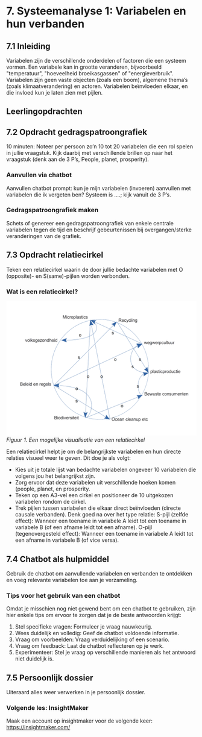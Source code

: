 # 7. Systeemanalyse 1: Variabelen en hun verbanden

## 7.1 Inleiding

Variabelen zijn de verschillende onderdelen of factoren die een systeem vormen. Een variabele kan in grootte veranderen, bijvoorbeeld "temperatuur", "hoeveelheid broeikasgassen" of "energieverbruik". Variabelen zijn geen vaste objecten (zoals een boom), algemene thema’s (zoals klimaatverandering) en actoren. Variabelen beïnvloeden elkaar, en die invloed kun je laten zien met pijlen.
## Leerlingopdrachten

## 7.2 Opdracht gedragspatroongrafiek
10 minuten: Noteer per persoon zo’n 10 tot 20 variabelen die een rol spelen in jullie vraagstuk. Kijk daarbij met verschillende brillen op naar het vraagstuk (denk aan de 3 P’s, People, planet, prosperity).
### Aanvullen via chatbot

Aanvullen chatbot prompt: kun je mijn variabelen (invoeren) aanvullen met variabelen die ik vergeten ben? Systeem is ….; kijk vanuit de 3 P’s.
### Gedragspatroongrafiek maken

Schets of genereer een gedragspatroongrafiek van enkele centrale variabelen tegen de tijd en beschrijf gebeurtenissen bij overgangen/sterke veranderingen van de grafiek.


## 7.3 Opdracht relatiecirkel

Teken een relatiecirkel waarin de door jullie bedachte variabelen met O (opposite)- en  S(same)-pijlen worden verbonden.

### Wat is een relatiecirkel?

![Voorbeeld relatiecirkel](Plaatjes/plastic_soep_relatiecirkel.png)
*Figuur 1. Een mogelijke visualisatie van een relatiecirkel*

Een relatiecirkel helpt je om de belangrijkste variabelen en hun directe relaties visueel weer te geven. Dit doe je als volgt:
- Kies uit je totale lijst van bedachte variabelen ongeveer 10 variabelen die volgens jou het belangrijkst zijn. 
- Zorg ervoor dat deze variabelen uit verschillende hoeken komen (people, planet, en prosperity.
- Teken op een A3-vel een cirkel en positioneer de 10 uitgekozen variabelen rondom de cirkel.
- Trek pijlen tussen variabelen die elkaar direct beïnvloeden (directe causale verbanden). Denk goed na over het type relatie: S-pijl (zelfde effect): Wanneer een toename in variabele A leidt tot een toename in variabele B (of een afname leidt tot een afname).
O-pijl (tegenovergesteld effect): Wanneer een toename in variabele A leidt tot een afname in variabele B (of vice versa).
## 7.4 Chatbot als hulpmiddel

Gebruik de chatbot om aanvullende variabelen en verbanden te ontdekken en voeg relevante variabelen toe aan je verzameling.
### Tips voor het gebruik van een chatbot
Omdat je misschien nog niet gewend bent om een chatbot te gebruiken, zijn hier enkele tips om ervoor te zorgen dat je de beste antwoorden krijgt:
1. Stel specifieke vragen: Formuleer je vraag nauwkeurig.
2. Wees duidelijk en volledig: Geef de chatbot voldoende informatie.
3. Vraag om voorbeelden: Vraag verduidelijking of een scenario.
4. Vraag om feedback: Laat de chatbot reflecteren op je werk.
5. Experimenteer: Stel je vraag op verschillende manieren als het antwoord niet duidelijk is.

## 7.5 Persoonlijk dossier

Uiteraard alles weer verwerken in je persoonlijk dossier.
### Volgende les: InsightMaker

Maak een account op insightmaker voor de volgende keer: https://insightmaker.com/